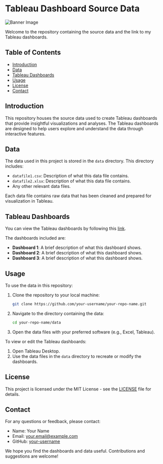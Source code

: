 # Tableau Dashboard Source Data

<!DOCTYPE html>
<html lang="en">

<body>
    <div>
        <img src="https://png.pngtree.com/background/20230617/original/pngtree-web-banner-and-business-chart-mockup-featuring-a-3d-rendered-seo-picture-image_3681584.jpg" alt="Banner Image" class="banner">
    </div>
</body>

Welcome to the repository containing the source data and the link to my Tableau dashboards.

## Table of Contents

- [Introduction](#introduction)
- [Data](#data)
- [Tableau Dashboards](#tableau-dashboards)
- [Usage](#usage)
- [License](#license)
- [Contact](#contact)

## Introduction

This repository houses the source data used to create Tableau dashboards that provide insightful visualizations and analyses. The Tableau dashboards are designed to help users explore and understand the data through interactive features.

## Data

The data used in this project is stored in the `data` directory. This directory includes:

- `datafile1.csv`: Description of what this data file contains.
- `datafile2.xlsx`: Description of what this data file contains.
- Any other relevant data files.

Each data file contains raw data that has been cleaned and prepared for visualization in Tableau.

## Tableau Dashboards

You can view the Tableau dashboards by following this [link](https://your-tableau-dashboard-link.com).

The dashboards included are:

- **Dashboard 1**: A brief description of what this dashboard shows.
- **Dashboard 2**: A brief description of what this dashboard shows.
- **Dashboard 3**: A brief description of what this dashboard shows.

## Usage

To use the data in this repository:

1. Clone the repository to your local machine:
    ```bash
    git clone https://github.com/your-username/your-repo-name.git
    ```
2. Navigate to the directory containing the data:
    ```bash
    cd your-repo-name/data
    ```
3. Open the data files with your preferred software (e.g., Excel, Tableau).

To view or edit the Tableau dashboards:

1. Open Tableau Desktop.
2. Use the data files in the `data` directory to recreate or modify the dashboards.

## License

This project is licensed under the MIT License - see the [LICENSE](LICENSE) file for details.

## Contact

For any questions or feedback, please contact:

- Name: Your Name
- Email: your.email@example.com
- GitHub: [your-username](https://github.com/your-username)

We hope you find the dashboards and data useful. Contributions and suggestions are welcome!



